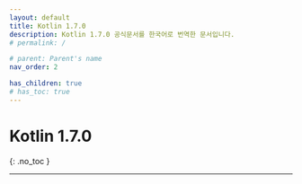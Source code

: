```yaml
---
layout: default
title: Kotlin 1.7.0
description: Kotlin 1.7.0 공식문서를 한국어로 번역한 문서입니다.
# permalink: /

# parent: Parent's name
nav_order: 2

has_children: true
# has_toc: true
---
```


# Kotlin 1.7.0
{: .no_toc }

---

